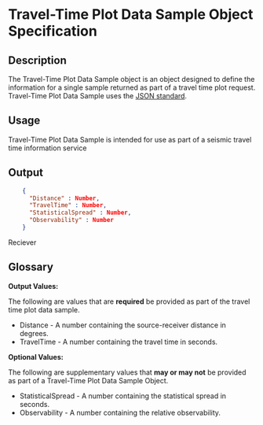 # Travel-Time Plot Data Sample Object Specification

## Description

The Travel-Time Plot Data Sample object is an object designed to define the
information for a single sample returned as part of a travel time plot request.  
Travel-Time Plot Data Sample uses the [JSON standard](http://www.json.org).

## Usage
Travel-Time Plot Data Sample is intended for use as part of a seismic travel
time information service

## Output
```json
    {
      "Distance" : Number,
      "TravelTime" : Number,
      "StatisticalSpread" : Number,
      "Observability" : Number              
    }
```
Reciever
## Glossary

**Output Values:**

The following are values that are **required** be provided as part of the
travel time plot data sample.

* Distance - A number containing the source-receiver distance in degrees.
* TravelTime - A number containing the travel time in seconds.

**Optional Values:**

The following are supplementary values that **may or may not** be provided as
part of a Travel-Time Plot Data Sample Object.

* StatisticalSpread - A number containing the statistical spread in seconds.
* Observability - A number containing the relative observability.
